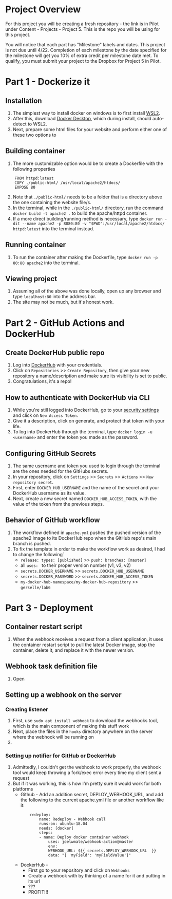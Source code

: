 # Project Overview

For this project you will be creating a fresh repository - the link is in Pilot under Content - Projects - Project 5. This is the repo you will be using for this project.

You will notice that each part has "Milestone" labels and dates. This project is not due until 4/22. Completion of each milestone by the date specified for the milestone will get you 10% of extra credit per milestone date met. To qualify, you must submit your project to the Dropbox for Project 5 in Pilot.

# Part 1 - Dockerize it

## Installation
1. The simplest way to install docker on windows is to first install [WSL2](https://docs.microsoft.com/en-us/windows/wsl/install).
2. After this, download [Docker Desktop](https://docs.docker.com/desktop/windows/install/), which during install, should auto-detect to WSL2.
3. Next, prepare some html files for your website and perform either one of these two options to 

## Building container
1. The more customizable option would be to create a Dockerfile with the following properties
```
    FROM httpd:latest
    COPY ./public-html/ /usr/local/apache2/htdocs/
    EXPOSE 80
```
2. Note that `./public-html/` needs to be a folder that is a directory above the one containing the website file/s. 
3. In the terminal, while in the `./public-html/` directory, run the command `docker build -t apache2 .` to build the apache/httpd container. 
4. If a more direct building/running method is necessary, type `docker run -dit --name apache2 -p 8080:80 -v "$PWD":/usr/local/apache2/htdocs/ httpd:latest` into the terminal instead. 

## Running container
1.  To run the container after making the Dockerfile, type `docker run -p 80:80 apache2` into the terminal. 

## Viewing project
1. Assuming all of the above was done locally, open up any browser and type `localhost:80` into the address bar.
2. The site may not be much, but it's honest work.

# Part 2 - GitHub Actions and DockerHub

## Create DockerHub public repo
1. Log into [DockerHub](https://hub.docker.com/) with your credentials.
2. Click on `Repositories` >> `Create Repository`, then give your new repository a name/description and make sure its visibility is set to public.
3. Congratulations, it's a repo!

## How to authenticate with DockerHub via CLI
1. While you're still logged into DockerHub, go to your [security settings](https://hub.docker.com/settings/security) and click on `New Access Token`.
2. Give it a description, click on generate, and protect that token with your life. 
3. To log into DockerHub through the terminal, type `docker login -u <username>` and enter the token you made as the password.

## Configuring GitHub Secrets
1. The same username and token you used to login through the terminal are the ones needed for the GitHubs secrets.
2. In your repository, click on `Settings` >> `Secrets` >> `Actions` >> `New repository secret`.
3. First, enter `DOCKER_HUB_USERNAME` and the name of the secret and your DockerHub username as its value.
4. Next, create a new secret named `DOCKER_HUB_ACCESS_TOKEN`, with the value of the token from the previous steps.

## Behavior of GitHub workflow
1. The workflow defined in `apache.yml` pushes the pushed version of the apache2 image to its DockerHub repo when the GitHub repo's main branch is pushed. 
2. To fix the template in order to make the workflow work as desired, I had to change the following`
    * `release: types: [published]` >> `push: branches: [master]`
    * all `uses: ` to their proper version number (v1, v3, v2)
    * `secrets.DOCKER_USERNAME` >> `secrets.DOCKER_HUB_USERNAME`
    * `secrets.DOCKER_PASSWORD` >> `secrets.DOCKER_HUB_ACCESS_TOKEN`
    * `my-docker-hub-namespace/my-docker-hub-repository` >> `gerselle/lab6`

# Part 3 - Deployment

## Container restart script
1. When the webhook receives a request from a client application, it uses the container restart script to pull the latest Docker image, stop the container, delete it, and replace it with the newer version. 

## Webhook task definition file
1. Open

## Setting up a webhook on the server
### Creating listener
1. First, use `sudo apt install webhook` to download the webhooks tool, which is the main component of making this stuff work
2. Next, place the files in the `hooks` directory anywhere on the server where the webhook will be running on
3. 

### Setting up notifier for GitHub or DockerHub
1. Admittedly, I couldn't get the webhook to work properly, the webhook tool would keep throwing a fork/exec error every time my client sent a request
2. But if it was working, this is how I'm pretty sure it would work for both platforms
    * Github - Add an addition secret, DEPLOY_WEBHOOK_URL, and add the following to the current apache.yml file or another workflow like it:
        ``` 
            redeploy:
                name: Redeploy - Webhook call
                runs-on: ubuntu-18.04
                needs: [docker]
                steps:
                - name: Deploy docker container webhook
                    uses: joelwmale/webhook-action@master
                    env:
                    WEBHOOK_URL: ${{ secrets.DEPLOY_WEBHOOK_URL  }}
                    data: "{ 'myField': 'myFieldValue'}" 
        ```
    * DockerHub - 
        * First go to your repository and click on `Webhooks`
        * Create a webhook with by thinking of a name for it and putting in its url
        * ???
        * PROFIT!!!
